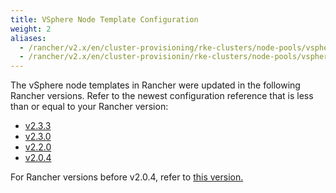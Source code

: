 ```yaml
---
title: VSphere Node Template Configuration
weight: 2
aliases:
  - /rancher/v2.x/en/cluster-provisioning/rke-clusters/node-pools/vsphere/provisioning-vsphere-clusters/node-template-reference
  - /rancher/v2.x/en/cluster-provisionin/rke-clusters/node-pools/vsphere/provisioning-vsphere-clusters/enabling-uuids
---
```


The vSphere node templates in Rancher were updated in the following Rancher versions. Refer to the newest configuration reference that is less than or equal to your Rancher version:

- [v2.3.3](./v2.3.3)
- [v2.3.0](./v2.3.0)
- [v2.2.0](./v2.2.0)
- [v2.0.4](./v2.0.4)

For Rancher versions before v2.0.4, refer to [this version.](./prior-to-2.0.4)
